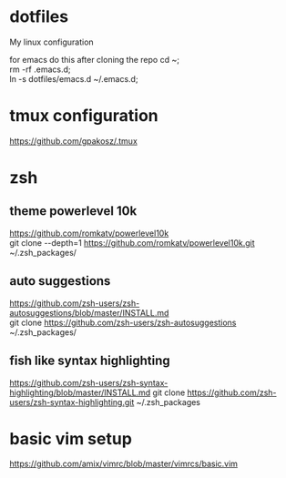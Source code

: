 # dotfiles
My linux configuration

for emacs do this after cloning the repo
cd ~;<br>
rm -rf .emacs.d;<br>
ln -s dotfiles/emacs.d ~/.emacs.d;<br>



# tmux configuration
https://github.com/gpakosz/.tmux

# zsh
## theme powerlevel 10k
https://github.com/romkatv/powerlevel10k<br>
git clone --depth=1 https://github.com/romkatv/powerlevel10k.git ~/.zsh_packages/

## auto suggestions
https://github.com/zsh-users/zsh-autosuggestions/blob/master/INSTALL.md <br>
git clone https://github.com/zsh-users/zsh-autosuggestions ~/.zsh_packages/

## fish like syntax highlighting
https://github.com/zsh-users/zsh-syntax-highlighting/blob/master/INSTALL.md
git clone https://github.com/zsh-users/zsh-syntax-highlighting.git ~/.zsh_packages

# basic vim setup
https://github.com/amix/vimrc/blob/master/vimrcs/basic.vim
